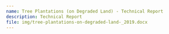 ```yaml
---
name: Tree Plantations (on Degraded Land) - Technical Report
description: Technical Report
file: img/tree-plantations-on-degraded-land-_2019.docx
---
```

